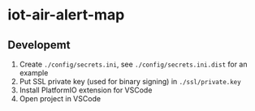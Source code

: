 # iot-air-alert-map

## Developemt
1. Create `./config/secrets.ini`, see `./config/secrets.ini.dist` for an example
2. Put SSL private key (used for binary signing) in `./ssl/private.key`
3. Install PlatformIO extension for VSCode
4. Open project in VSCode
